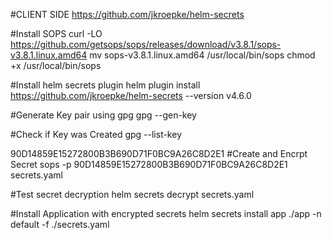 #CLIENT SIDE 
https://github.com/jkroepke/helm-secrets


#Install SOPS
curl -LO https://github.com/getsops/sops/releases/download/v3.8.1/sops-v3.8.1.linux.amd64
mv sops-v3.8.1.linux.amd64 /usr/local/bin/sops
chmod +x /usr/local/bin/sops

#Install helm secrets plugin
helm plugin install https://github.com/jkroepke/helm-secrets --version v4.6.0


#Generate Key pair using gpg
gpg --gen-key

#Check if Key was Created
gpg --list-key

90D14859E15272800B3B690D71F0BC9A26C8D2E1
#Create and Encrpt Secret 
sops -p 90D14859E15272800B3B690D71F0BC9A26C8D2E1 secrets.yaml

#Test secret decryption
helm secrets decrypt secrets.yaml 

#Install Application with encrypted secrets
helm secrets install app ./app -n default -f ./secrets.yaml

